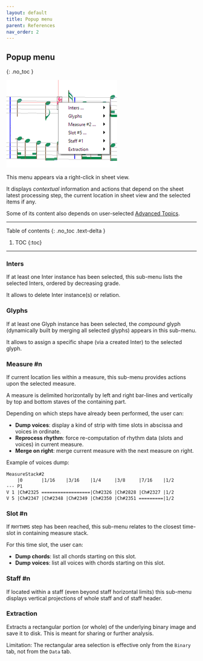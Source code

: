 ```yaml
---
layout: default
title: Popup menu
parent: References
nav_order: 2
---
```

## Popup menu
{: .no_toc }

![](../assets/images/popup_menu.png)

This menu appears via a right-click in sheet view.

It displays _contextual_ information and actions that depend on the sheet latest processing step,
the current location in sheet view and the selected items if any.

Some of its content also depends on user-selected [Advanced Topics](../advanced/topics.md).

---
Table of contents
{: .no_toc .text-delta }

1. TOC
{:toc}
---

### Inters
If at least one Inter instance has been selected, this sub-menu lists the selected Inters,
ordered by decreasing grade.

It allows to delete Inter instance(s) or relation.

### Glyphs
If at least one Glyph instance has been selected, the _compound_ glyph
(dynamically built by merging all selected glyphs) appears in this sub-menu.

It allows to assign a specific shape (via a created Inter) to the selected glyph.

### Measure #n
If current location lies within a measure, this sub-menu provides actions upon the selected measure.

A measure is delimited horizontally by left and right bar-lines and vertically by top and bottom
staves of the containing part.

Depending on which steps have already been performed, the user can:
* **Dump voices**: display a kind of strip with time slots in abscissa and voices in ordinate.
* **Reprocess rhythm**: force re-computation of rhythm data (slots and voices) in current measure.
* **Merge on right**: merge current measure with the next measure on right.

Example of voices dump:
```
MeasureStack#2
    |0       |1/16    |3/16    |1/4     |3/8     |7/16    |1/2
--- P1
V 1 |Ch#2325 ==================|Ch#2326 |Ch#2828 |Ch#2327 |1/2
V 5 |Ch#2347 |Ch#2348 |Ch#2349 |Ch#2350 |Ch#2351 =========|1/2
```
### Slot #n
If `RHYTHMS` step has been reached, this sub-menu relates to the closest time-slot in containing
measure stack.

For this time slot, the user can:
* **Dump chords**: list all chords starting on this slot.
* **Dump voices**: list all voices with chords starting on this slot.

### Staff #n
If located within a staff (even beyond staff horizontal limits) this sub-menu displays
vertical projections of whole staff and of staff header.

### Extraction
Extracts a rectangular portion (or whole) of the underlying binary image and save it to disk.
This is meant for sharing or further analysis.

Limitation: The rectangular area selection is effective only from the `Binary` tab,
not from the `Data` tab.
